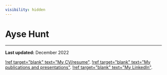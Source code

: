 ```yaml
---
visibility: hidden
---
```


# Ayse Hunt
---

**Last updated:** December 2022

[!ref target="blank" text="My CV/resume"](/static/resume.pdf). 
[!ref target="blank" text="My publications and presentations"](https://tinyurl.com/aysehunt).
[!ref target="blank" text="My LinkedIn"](https://www.linkedin.com/in/ayse-hunt/).
